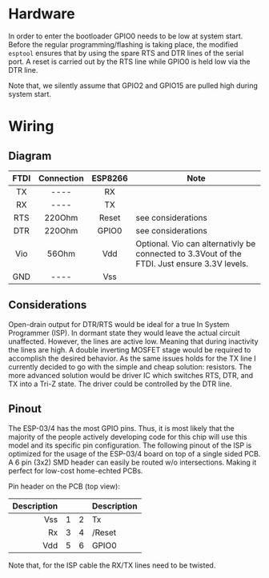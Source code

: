 # Hardware

In order to enter the bootloader GPIO0 needs to be low at system start. Before the regular programming/flashing is taking place, the modified `esptool` ensures that by using the spare RTS and DTR lines of the serial port. 
A reset is carried out by the RTS line while GPIO0 is held low via the DTR line.

Note that, we silently assume that GPIO2 and GPIO15 are pulled high during system start.

# Wiring

## Diagram

FTDI |Connection| ESP8266 | Note
:-----:|:----------:|:---------:|------
TX   |   ----   | RX      |
RX   |   ----   | TX      | 
RTS  | 220Ohm | Reset   | see considerations
DTR  | 220Ohm | GPIO0   | see considerations
Vio  | 56Ohm | Vdd     | Optional. Vio can alternativly be connected to 3.3Vout of the FTDI. Just ensure 3.3V levels.
GND  |   ----   | Vss     |


## Considerations
Open-drain output for DTR/RTS would be ideal for a true In System Programmer (ISP). In dormant state they would leave the actual circuit unaffected. However, the lines are active low. Meaning that during inactivity the lines are high. A double inverting MOSFET stage would be required to accomplish the desired behavior. As the same issues holds for the TX line I currently decided to go with the simple and cheap solution: resistors. The more advanced solution would be driver IC which switches RTS, DTR, and TX into a Tri-Z state. The driver could be controlled by the DTR line.

## Pinout

The ESP-03/4 has the most GPIO pins. Thus, it is most likely that the majority of the people actively developing code for this chip will use this model and its specific pin configuration. 
The following pinout of the ISP is optimized for the usage of the ESP-03/4 board on top of a single sided PCB. A 6 pin (3x2) SMD header can easily be routed w/o intersections. Making it perfect for low-cost home-echted PCBs.
 
Pin header on the PCB (top view):

Description |   |   | Description
------------:|:---:|:---:|:------------
Vss         | 1 | 2 | Tx
Rx          | 3 | 4 | /Reset
Vdd         | 5 | 6 | GPIO0

Note that, for the ISP cable the RX/TX lines need to be twisted.

 



